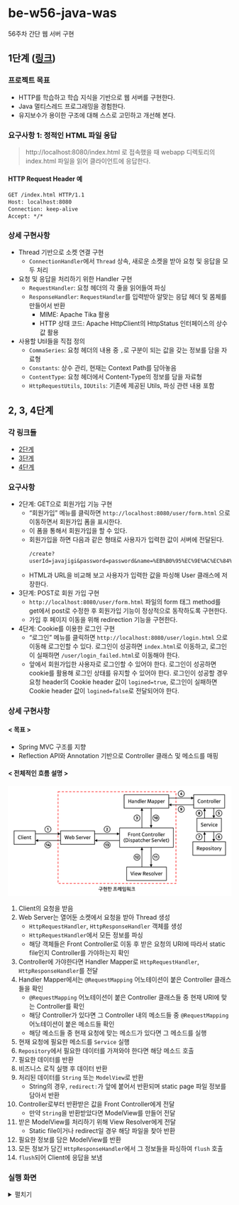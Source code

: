 # be-w56-java-was
56주차 간단 웹 서버 구현
## 1단계 ([링크](https://lucas.codesquad.kr/2022-kakao/course/%EC%9B%B9%EB%B0%B1%EC%97%94%EB%93%9C/Java-Web-Server/%EC%9B%B9-%EC%84%9C%EB%B2%84-%EA%B5%AC%ED%98%84-1%EB%8B%A8%EA%B3%84))
### 프로젝트 목표
- HTTP를 학습하고 학습 지식을 기반으로 웹 서버를 구현한다.
- Java 멀티스레드 프로그래밍을 경험한다.
- 유지보수가 용이한 구조에 대해 스스로 고민하고 개선해 본다.
### 요구사항 1: 정적인 HTML 파일 응답
> http://localhost:8080/index.html 로 접속했을 때 webapp 디렉토리의 index.html 파일을 읽어 클라이언트에 응답한다.
#### HTTP Request Header 예
```
GET /index.html HTTP/1.1
Host: localhost:8080
Connection: keep-alive
Accept: */*
```
### 상세 구현사항
- Thread 기반으로 소켓 연결 구현
  - `ConnectionHandler`에서 `Thread` 상속, 새로운 소켓을 받아 요청 및 응답을 모두 처리
- 요청 및 응답을 처리하기 위한 Handler 구현
  - `RequestHandler`: 요청 헤더의 각 줄을 읽어들여 파싱
  - `ResponseHandler`: `RequestHandler`를 입력받아 알맞는 응답 헤더 및 몸체를 만들어서 반환
    - MIME: Apache Tika 활용 
    - HTTP 상태 코드: Apache HttpClient의 HttpStatus 인터페이스의 상수 값 활용
- 사용할 Util들을 직접 정의
  - `CommaSeries`: 요청 헤더의 내용 중 `,`로 구분이 되는 값을 갖는 정보를 담을 자료형
  - `Constants`: 상수 관리, 현재는 Context Path를 담아놓음
  - `ContentType`: 요청 헤더에서 Content-Type의 정보를 담을 자료형
  - `HttpRequestUtils`, `IOUtils`: 기존에 제공된 Utils, 파싱 관련 내용 포함

## 2, 3, 4단계
### 각 링크들
- [2단계](https://lucas.codesquad.kr/2022-kakao/course/%EC%9B%B9%EB%B0%B1%EC%97%94%EB%93%9C/Java-Web-Server/%EC%9B%B9-%EC%84%9C%EB%B2%84-%EA%B5%AC%ED%98%84-2%EB%8B%A8%EA%B3%84)
- [3단계](https://lucas.codesquad.kr/2022-kakao/course/%EC%9B%B9%EB%B0%B1%EC%97%94%EB%93%9C/Java-Web-Server/%EC%9B%B9-%EC%84%9C%EB%B2%84-%EA%B5%AC%ED%98%84-3%EB%8B%A8%EA%B3%84)
- [4단계](https://lucas.codesquad.kr/2022-kakao/course/%EC%9B%B9%EB%B0%B1%EC%97%94%EB%93%9C/Java-Web-Server/%EC%9B%B9-%EC%84%9C%EB%B2%84-%EA%B5%AC%ED%98%84-4%EB%8B%A8%EA%B3%84)
### 요구사항
- 2단계: GET으로 회원가입 기능 구현
  - “회원가입” 메뉴를 클릭하면 `http://localhost:8080/user/form.html` 으로 이동하면서 회원가입 폼을 표시한다.
  - 이 폼을 통해서 회원가입을 할 수 있다.
  - 회원가입을 하면 다음과 같은 형태로 사용자가 입력한 값이 서버에 전달된다.
      ```
      /create?userId=javajigi&password=password&name=%EB%B0%95%EC%9E%AC%EC%84%B1&email=javajigi%40slipp.net
      ```
  - HTML과 URL을 비교해 보고 사용자가 입력한 값을 파싱해 User 클래스에 저장한다.
- 3단계: POST로 회원 가입 구현
  - `http://localhost:8080/user/form.html` 파일의 form 태그 method를 get에서 post로 수정한 후 회원가입 기능이 정상적으로 동작하도록 구현한다.
  - 가입 후 페이지 이동을 위해 redirection 기능을 구현한다.
- 4단계: Cookie를 이용한 로그인 구현
  - “로그인” 메뉴를 클릭하면 `http://localhost:8080/user/login.html` 으로 이동해 로그인할 수 있다. 로그인이 성공하면 `index.html`로 이동하고, 로그인이 실패하면 `/user/login_failed.html`로 이동해야 한다.
  - 앞에서 회원가입한 사용자로 로그인할 수 있어야 한다. 로그인이 성공하면 cookie를 활용해 로그인 상태를 유지할 수 있어야 한다. 로그인이 성공할 경우 요청 header의 Cookie header 값이 `logined=true`, 로그인이 실패하면 Cookie header 값이 `logined=false`로 전달되어야 한다.
### 상세 구현사항
#### < 목표 >
- Spring MVC 구조를 지향
- Reflection API와 Annotation 기반으로 Controller 클래스 및 메소드를 매핑
#### < 전체적인 흐름 설명 >
![mvc_framework](../img/mvc_framework.png)
1. Client의 요청을 받음
2. Web Server는 열어둔 소켓에서 요청을 받아 Thread 생성
   - `HttpRequestHandler`, `HttpResponseHandler` 객체를 생성
   - `HttpRequestHandler`에서 모든 정보를 파싱
   - 해당 객체들은 Front Controller로 이동 후 받은 요청의 URI에 따라서 static file인지 Controller를 가야하는지 확인
3. Controller에 가야한다면 Handler Mapper로 `HttpRequestHandler`, `HttpResponseHandler`를 전달
4. Handler Mapper에서는 `@RequestMapping` 어노테이션이 붙은 Controller 클래스들을 확인
   - `@RequestMapping` 어노테이션이 붙은 Controller 클래스들 중 현재 URI에 맞는 Controller를 확인
   - 해당 Controller가 있다면 그 Controller 내의 메소드들 중 `@RequestMapping` 어노테이션이 붙은 메소드들 확인
   - 해당 메소드들 중 현재 요청에 맞는 메소드가 있다면 그 메소드를 실행
5. 현재 요청에 필요한 메소드를 `Service` 실행
6. `Repository`에서 필요한 데이터를 가져와야 한다면 해당 메소드 호출
7. 필요한 데이터를 반환
8. 비즈니스 로직 실행 후 데이터 반환
9. 처리된 데이터를 `String` 또는 `ModelView`로 반환
   - String의 경우, `redirect:`가 앞에 붙어서 반환되며 static page 파일 정보를 담아서 반환
10. Controller로부터 반환받은 값을 Front Controller에게 전달
    - 만약 `String`을 반환받았다면 ModelView를 만들어 전달
11. 받은 ModelView를 처리하기 위해 View Resolver에게 전달
    - Static file이거나 redirect일 경우 해당 파일을 찾아 반환
12. 필요한 정보를 담은 ModelView를 반환
13. 모든 정보가 담긴 `HttpResponseHandler`에서 그 정보들을 파싱하여 `flush` 호출
14. `flush`되어 Client에 응답을 보냄
### 실행 화면
<details>
    <summary>펼치기</summary>
    <h4>< 2단계: GET으로 회원가입 기능 구현 ></h4>
    <img src="../img/step_2,3,4_1_register_get.gif" alt="step_2,3,4_1_register_get">
    <h4>< 3단계: POST로 회원가입 기능 구현 ></h4>
    <img src="../img/step_2,3,4_2_register_post.gif" alt="step_2,3,4_2_register_post">
    <h4>< 4단계: Cookie를 이용한 로그인 구현 ></h4>
    <img src="../img/step_2,3,4_3_login_cookie.gif" alt="step_2,3,4_1_register_get">
</details>
